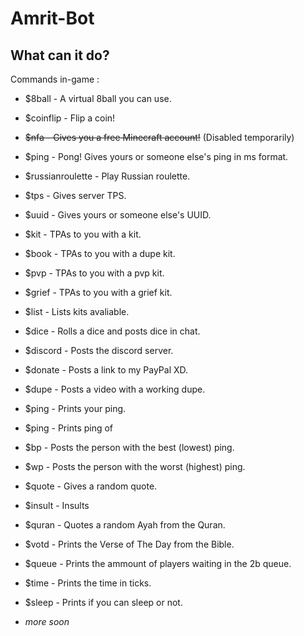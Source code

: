 # Amrit-Bot

## What can it do?

Commands in-game :
 - $8ball - A virtual 8ball you can use.
 - $coinflip - Flip a coin!
 - ~~$nfa - Gives you a free Minecraft account!~~ (Disabled temporarily)
 - $ping - Pong! Gives yours or someone else's ping in ms format.
 - $russianroulette - Play Russian roulette.
 - $tps - Gives server TPS.
 - $uuid - Gives yours or someone else's UUID.
 - $kit - TPAs to you with a kit.
 - $book - TPAs to you with a dupe kit.
 - $pvp - TPAs to you with a pvp kit.
 - $grief - TPAs to you with a grief kit.
 - $list - Lists kits avaliable.
 - $dice - Rolls a dice and posts dice in chat.
 - $discord - Posts the discord server.
 - $donate - Posts a link to my PayPal XD.
 - $dupe - Posts a video with a working dupe.
 - $ping - Prints your ping.
 - $ping <username> - Prints ping of <username>
 - $bp - Posts the person with the best (lowest) ping.
 - $wp - Posts the person with the worst (highest) ping.
 - $quote - Gives a random quote.
 - $insult <username> - Insults <username> 
 - $quran - Quotes a random Ayah from the Quran.
 - $votd - Prints the Verse of The Day from the Bible.
 - $queue - Prints the ammount of players waiting in the 2b queue.
 - $time - Prints the time in ticks.
 - $sleep - Prints if you can sleep or not.

 
- *more soon*
